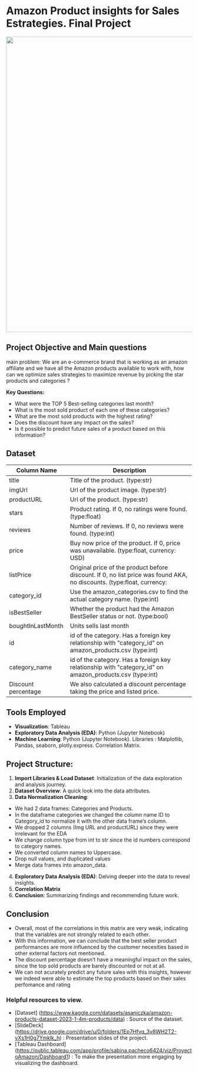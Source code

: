 # Amazon Product insights for Sales Estrategies. Final Project
<img src="https://crazylister.com/wp-content/uploads/2018/05/Amazon-Top-Sellers_FB.png" width = 800 alt="" title="" />

## Project Objective and Main questions
main problem: We are an e-commerce brand that is working as an amazon affiliate and we have all the Amazon products available to work with, how can we optimize sales strategies to maximize revenue by picking the star products and categories ?

**Key Questions:**

- What were the TOP 5 Best-selling categories last month?
- What is the most sold product of each one of these categories?
- What are the most sold products with the highest rating?
- Does the discount have any impact on the sales?
- Is it possible to predict future sales of a product based on this information?

## Dataset

| Column Name   | Description                                                                 |
| ------------- | --------------------------------------------------------------------------- |
| title         | Title of the product. (type:str)                                            |
| imgUrl        | Url of the product image. (type:str)                                        |
| productURL    | Url of the product. (type:str)                                              |
| stars         | Product rating. If 0, no ratings were found. (type:float)                   |
| reviews       |      Number of reviews. If 0, no reviews were found. (type:int)             |
| price         | Buy now price of the product. If 0, price was unavailable. (type:float, currency: USD)  
| listPrice     | Original price of the product before discount. If 0, no list price was found AKA, no discounts. (type:float, currency:     |
| category_id   | Use the amazon_categories.csv to find the actual category name. (type:int)  |
| isBestSeller  | Whether the product had the Amazon BestSeller status or not. (type:bool)    |
| boughtInLastMonth  | Units sells last month                                         |
| id     | id of the category. Has a foreign key relationship with "category_id" on amazon_products.csv (type:int)     |
| category_name | id of the category. Has a foreign key relationship with "category_id" on amazon_products.csv (type:int)
| Discount percentage    | We also calculated a discount percentage taking the price and listed price.   |
                                

## Tools Employed
- **Visualization**: Tableau
- **Exploratory Data Analysis (EDA)**: Python (Jupyter Notebook)
- **Machine Learning**: Python (Jupyter Notebook). Libraries : Matplotlib, Pandas,  seaborn, plotly.express. Correlation Matrix. 
## Project Structure:
1. **Import Libraries & Load Dataset**: Initialization of the data exploration and analysis journey.
2. **Dataset Overview**: A quick look into the data attributes.
3. **Data Normalization Cleaning**:
- We had 2 data frames: Categories and Products.
- In the dataframe categories we changed the column name ID to Category_id to normalize it with the other data frame’s column.
- We dropped 2 columns (Img URL and productURL) since they were irrelevant for the EDA
- We change column type from int to str since the id numbers correspond to category names. 
- We converted column names to Uppercase.
- Drop null values, and duplicated values
- Merge data frames into amazon_data.

4. **Exploratory Data Analysis (EDA)**: Delving deeper into the data to reveal insights.
5. **Correlation Matrix**
6. **Conclusion**: Summarizing findings and recommending future work.
## Conclusion
- Overall, most of the correlations in this matrix are very weak, indicating that the variables are not strongly related to each other.
- With this information, we can conclude that the best seller product performances are more influenced by the customer necesities based in other external factors not mentioned.
- The discount percentage doesn’t have a meaningful impact on the sales, since the top sold products are barely discounted or not at all.
- We can not acurately predict any future sales with this insights, however we indeed were able to  estimate the top products based on their sales perfomance and rating
### Helpful resources to view.

- [Dataset] (https://www.kaggle.com/datasets/asaniczka/amazon-products-dataset-2023-1-4m-products/data) : Source of the dataset.
- [SlideDeck] (https://drive.google.com/drive/u/0/folders/1Ep7Hfvq_3v8WH2T2-vXs1H0g7Ymklk_h) : Presentation slides of the project.
- [Tableau Dashboard] (https://public.tableau.com/app/profile/sabina.pacheco6424/viz/ProyectoAmazon/Dashboard1) : To make the presentation more engaging by visualizing the dashboard. 
